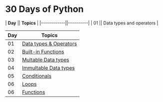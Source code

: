 # 30 Days of Python

| **Day** || **Topics** |
|------------||----------|
| 01 || Data types and operators |


|  **Day**   | **Topics**   |
|  --------- | -----------  |
| 01  |[Data types & Operators](Day1/Day1.md) |
| 02  |[Built-in Functions](Day2/Day2.md)|
| 03  |[Multable Data types](Day3/Day3.md)|
| 04  |[Immultable Data types](Day4/Day4.md)|
| 05  |[Conditionals](Day5/Day5.md)|
| 06  |[Loops](Day6/Day6.md)|
| 06  |[Functions](Day7/Day7.md)|